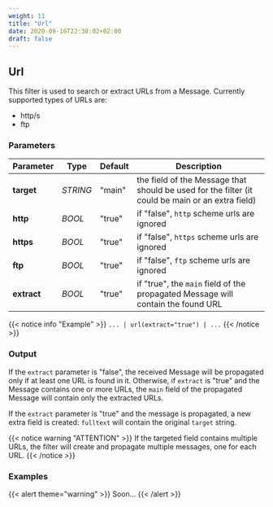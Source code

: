 ```yaml
---
weight: 11
title: "Url"
date: 2020-09-16T22:38:02+02:00
draft: false
---
```


## Url

This filter is used to search or extract URLs from a Message.
Currently supported types of URLs are:
 * http/s
 * ftp

### Parameters

 | Parameter | Type | Default | Description 
 | --- | --- | --- | --- |
 | **target** | _STRING_ | "main" | the field of the Message that should be used for the filter (it could be main or an extra field) |
 | **http** | _BOOL_ | "true" | if "false", `http` scheme urls are ignored |
 | **https** | _BOOL_ | "true" | if "false", `https` scheme urls are ignored |
 | **ftp** | _BOOL_ | "true" | if "false", `ftp` scheme urls are ignored |
 | **extract** | _BOOL_ | "true" | if "true", the `main` field of the propagated Message will contain the found URL |

 
{{< notice info "Example" >}} 
`... | url(extract="true") | ...`
{{< /notice >}}

### Output

If the `extract` parameter is "false", the received Message will be propagated only if at least one URL is found in it. 
Otherwise, if `extract` is "true" and the Message contains one or more URLs, the `main` field of the propagated Message will contain only the extracted URLs.

If the `extract` parameter is "true" and the message is propagated, a new extra field is created: `fulltext` will contain the original `target` string.

{{< notice warning "ATTENTION" >}} 
If the targeted field contains multiple URLs, the filter will create and propagate multiple messages, one for each URL. 
{{< /notice >}}

### Examples

{{< alert theme="warning" >}}
Soon...
{{< /alert >}} 